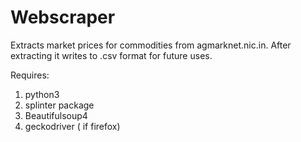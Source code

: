 # Webscraper
Extracts market prices for commodities from agmarknet.nic.in.
After extracting it writes to .csv format for future uses.

Requires:
1. python3
2. splinter package
3. Beautifulsoup4
4. geckodriver ( if firefox)
